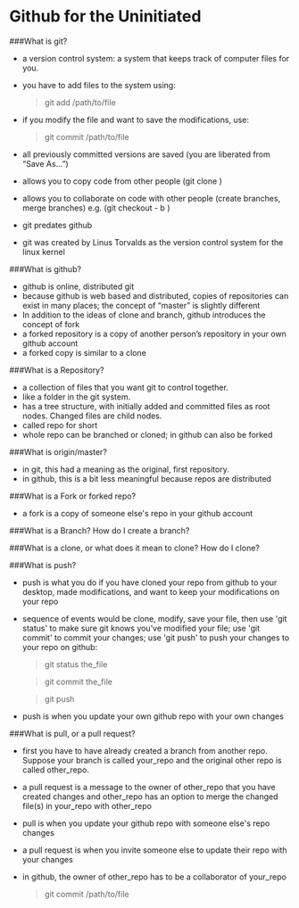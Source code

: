 Github for the Uninitiated
==========================

###What is git? 

* a version control system: a system that keeps track of computer files for you. 
* you have to add files to the system using: 

  > git add /path/to/file
  
* if you modify the file and want to save the modifications, use:

  > git commit /path/to/file

* all previously committed versions are saved (you are liberated from “Save As…”)
* allows you to copy code from other people (git clone <repo>)
* allows you to collaborate on code with other people (create branches, merge branches) e.g. (git checkout - b <branch>)
* git predates github
* git was created by Linus Torvalds as the version control system for the linux kernel 

###What is github?
* github is online, distributed git
* because github is web based and distributed, copies of repositories can exist in many places; the concept of “master” is slightly different
* In addition to the ideas of clone and branch, github introduces the concept of fork
* a forked repository is a copy of another person’s repository in your own github account
* a forked copy is similar to a clone

###What is a Repository? 
* a collection of files that you want git to control together. 
* like a folder in the git system.
* has a tree structure, with initially added and committed files as root nodes. Changed files are child nodes. 
* called repo for short
* whole repo can be branched or cloned; in github can also be forked 

###What is origin/master?
* in git, this had a meaning as the original, first repository. 
* in github, this is a bit less meaningful because repos are distributed

###What is a Fork or forked repo?
* a fork is a copy of someone else's repo in your github account

###What is a Branch? How do I create a branch? 

###What is a clone, or what does it mean to clone? How do I clone? 

###What is push?
* push is what you do if you have cloned your repo from github to your desktop, made modifications, and want to keep your modifications on your repo
* sequence of events would be clone, modify, save your file, then use 'git status' to make sure git knows you've modified your file; use 'git commit' to commit your changes; use 'git push' to push your changes to your repo on github: 

  > git status the_file 
  
  > git commit the_file 
  
  > git push
  
* push is when you update your own github repo with your own changes

###What is pull, or a pull request? 
* first you have to have already created a branch from another repo. Suppose your branch is called your_repo and the original other repo is called other_repo. 
* a pull request is a message to the owner of other_repo that you have created changes and other_repo has an option to merge the changed file(s) in your_repo with other_repo
* pull is when you update your github repo with someone else's repo changes
* a pull request is when you invite someone else to update their repo with your changes
* in github, the owner of other_repo has to be a collaborator of your_repo

  > git commit /path/to/file
